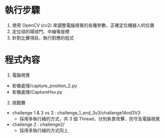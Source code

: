 # 執行步驟

1. 使用 OpenCV (cv2) 來調整電腦視覺的各種參數，正確定位機器人的位置
2. 定位球的場球門、中線等座標
3. 針對比賽項目，執行對應的程式

# 程式內容

1. 電腦視覺

- 影像處理/capture_position_2.py
- 影像處理/CaptureHsv.py

2. 挑戰賽

- challenge 1 & 3 vs 3 : challenge_1_and_3v3/challenge1And3V3
  - 採用多執行緒的方式，共 3 個 Thread，分別負責攻擊、防守及電腦視覺
- challenge 2 : challenge2/
  - 採用多執行緒的方式同上
